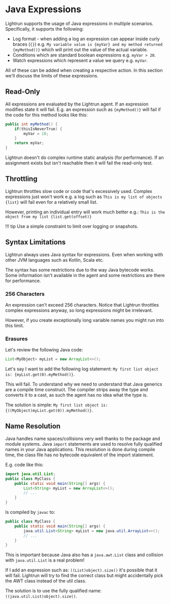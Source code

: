 # Java Expressions

Lightrun supports the usage of Java expressions in multiple scenarios. Specifically, it supports the following:

* Log format - when adding a log an expression can appear inside curly braces (`{}`) e.g. `My variable value is {myVar} and my method returned {myMethod()}` which will print out the value of the actual variable. 
* Conditions which are standard boolean expressions e.g. `myVar > 20`.
* Watch expressions which represent a value we query e.g. `myVar`.

All of these can be added when creating a respective action. In this section we'll discuss the limits of these expressions.

## Read-Only

All expressions are evaluated by the Lightrun agent. If an expression modifies state it will fail. E.g. an expression such as `{myMethod()}` will fail if the code for this method looks like this:

```java
public int myMethod() {
    if(thisIsNeverTrue) {
        myVar = 10;
    }
    return myVar;
}
```

Lightrun doesn't do complex runtime static analysis (for performance). If an assignment exists but isn't reachable then it will fail the read-only test. 

## Throttling

Lightrun throttles slow code or code that's excessively used. Complex expressions just won't work e.g. a log such as `This is my list of objects {list}` will fail even for a relatively small list.

However, printing an individual entry will work much better e.g.: `This is the object from my list {list.get(offset)}`

!!! tip
    Use a simple constraint to limit over logging or snapshots.

## Syntax Limitations

Lightrun always uses Java syntax for expressions. Even when working with other JVM languages such as Kotlin, Scala etc. 

The syntax has some restrictions due to the way Java bytecode works. Some information isn't available in the agent and some restrictions are there for performance.

### 256 Characters

An expression can't exceed 256 characters. Notice that Lightrun throttles complex expressions anyway, so long expressions might be irrelevant. 

However, if you create exceptionally long variable names you might run into this limit.

### Erasures

Let's review the following Java code:

```java
List<MyObject> myList = new ArrayList<>();
```

Let's say I want to add the following log statement: `My first list object is: {myList.get(0).myMethod()}`. 

This will fail. To understand why we need to understand that Java generics are a compile time construct. The compiler strips away the type and converts it to a cast, as such the agent has no idea what the type is.

The solution is simple: `My first list object is: {((MyObject)myList.get(0)).myMethod()}`.

## Name Resolution

Java handles name spaces/collisions very well thanks to the package and module systems. Java `import` statements are used to resolve fully qualified names in your Java applications. This resolution is done during compile time, the class file has no bytecode equivalent of the import statement.

E.g. code like this:

```java
import java.util.List;
public class MyClass {
    public static void main(String[] args) {
        List<String> myList = new ArrayList<>();
        // ...
    }
}
```

Is compiled by `javac` to:

```java
public class MyClass {
    public static void main(String[] args) {
        java.util.List<String> myList = new java.util.ArrayList<>();
        // ...
    }
}
```

This is important because Java also has a `java.awt.List` class and collision with `java.util.List` is a real problem!

If I add an expression such as: `((List)object).size()` it's possible that it will fail. Lightrun will try to find the correct class but might accidentally pick the AWT class instead of the util class.

The solution is to use the fully qualified name: `((java.util.List)object).size()`.